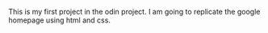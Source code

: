 This is my first project in the odin project.
I am going to replicate the google homepage using html and css.